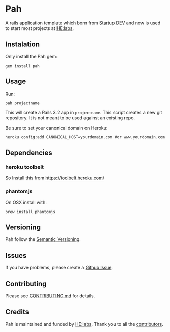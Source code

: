 # Pah

A rails application template which born from [Startup DEV][startupdev] and now is used to start most projects at [HE:labs][helabs].

## Instalation

Only install the Pah gem:

    gem install pah

## Usage

Run:

    pah projectname

This will create a Rails 3.2 app in `projectname`. This script creates a new git repository. It is not meant to be used against an existing repo.

Be sure to set your canonical domain on Heroku:
```shell
heroku config:add CANONICAL_HOST=yourdomain.com #or www.yourdomain.com
```

## Dependencies

### heroku toolbelt

So Install this from https://toolbelt.heroku.com/

### phantomjs

On OSX install with:

```shell
brew install phantomjs
```

## Versioning

Pah follow the [Semantic Versioning](http://semver.org/).

## Issues

If you have problems, please create a [Github Issue](https://github.com/Helabs/pah/issues).

## Contributing

Please see [CONTRIBUTING.md](https://github.com/Helabs/pah/blob/master/CONTRIBUTING.md) for details.

## Credits

Pah is maintained and funded by [HE:labs](http://helabs.com.br/opensource/).
Thank you to all the [contributors](https://github.com/Helabs/pah/graphs/contributors).

[startupdev]: http://startupdev.com.br
[helabs]: http://helabs.com.br
